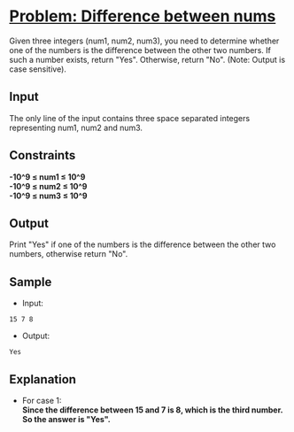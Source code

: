 # [Problem: Difference between nums](https://my.newtonschool.co/playground/code/eedkfll6fcan)

Given three integers (num1, num2, num3), you need to determine whether one of the numbers is the difference between the other two numbers. If such a number exists, return "Yes". Otherwise, return "No". (Note: Output is case sensitive).

## Input

The only line of the input contains three space separated integers representing num1, num2 and num3.

## Constraints

**-10^9 ≤ num1 ≤ 10^9 <br>
-10^9 ≤ num2 ≤ 10^9 <br>
-10^9 ≤ num3 ≤ 10^9**

## Output

Print "Yes" if one of the numbers is the difference between the other two numbers, otherwise return "No".

## Sample

- Input:
```
15 7 8
```

- Output:
```
Yes
```

## Explanation

- For case 1: <br> **Since the difference between 15 and 7 is 8, which is the third number.
So the answer is "Yes".**
